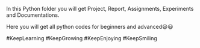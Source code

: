 In this Python folder you will get Project, Report, Assignments, Experiments and Documentations.

Here you will get all python codes for beginners and advanced😃😃 

 #KeepLearning 
 #KeepGrowing 
 #KeepEnjoying
 #KeepSmiling
